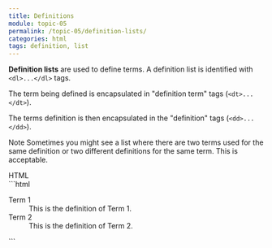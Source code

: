```yaml
---
title: Definitions
module: topic-05
permalink: /topic-05/definition-lists/
categories: html
tags: definition, list
---
```


<div class="divider-heading"></div>

**Definition lists** are used to define terms. A definition list is identified with `<dl>...</dl>` tags.

The term being defined is encapsulated in "definition term" tags (`<dt>...</dt>`).

The terms definition is then encapsulated in the "definition" tags (`<dd>...</dd>`).

<span class="label label-info">Note</span> Sometimes you might see a list where there are two terms used for the same definition or two different definitions for the same term. This is acceptable.


<div class="code-heading">
  <span class="html">HTML</span>
</div>
```html
<dl>
  <dt>Term 1</dt>
    <dd>This is the definition of Term 1.</dd>
  <dt>Term 2</dt>
    <dd>This is the definition of Term 2.</dd>
</dl>
```


<div class="external-embed">
  <p data-height="400" data-theme-id="30567" data-slug-hash="ZrJoYm" data-default-tab="html,result" data-user="Media-Ed-Online" data-pen-title="HTML Definition Lists" class="codepen"></p>
</div>
